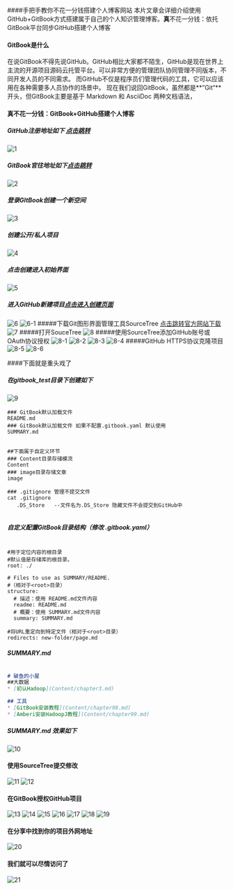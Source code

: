 ####手把手教你不花一分钱搭建个人博客网站
本片文章会详细介绍使用GitHub+GitBook方式搭建属于自己的个人知识管理博客。**真**不花一分钱：依托GitBook平台同步GitHub搭建个人博客
#### GitBook是什么
  在说GitBook不得先说GitHub。GitHub相比大家都不陌生，GitHub是现在世界上主流的开源项目源码云托管平台。可以非常方便的管理团队协同管理不同版本，不同开发人员的不同需求。
  而GitHub不仅是程序员们管理代码的工具，它可以应该用在各种需要多人员协作的场景中。
现在我们说回GitBook，虽然都是**”Git“**开头，但GitBook主要是基于 Markdown 和 AsciiDoc 两种文档语法，

#### 真不花一分钱：GitBook+GitHub搭建个人博客
##### GitHub注册地址如下 [点击跳转](https://github.com/join?ref_cta=Sign+up&ref_loc=header+logged+out&ref_page=%2F&source=header-home)
![1](../image/98/1.jpg)
##### GitBook官往地址如下[点击跳转](https://app.gitbook.com/join)
![2](../image/98/2.jpg)
##### 登录GItBook创建一个新空间
![3](../image/98/3.jpg)
##### 创建公开/私人项目
![4](../image/98/4.jpg)
##### 点击创建进入初始界面
![5](../image/98/5.jpg)
##### 进入GitHub新建项目[点击进入创建页面](https://github.com/new)
![6](../image/98/6.jpg)
![6-1](../image/98/6-1.jpg)
#####下载Git图形界面管理工具SourceTree [点击跳转官方网站下载](https://www.sourcetreeapp.com/)
![7](../image/98/7.jpg)
#####打开SouceTree
![8](../image/98/8.jpg)
#####使用SourceTree添加GitHub账号或OAuth协议授权
![8-1](../image/98/8-1.jpg)
![8-2](../image/98/8-2.jpg)
![8-3](../image/98/8-3.jpg)
![8-4](../image/98/8-4.jpg)
#####GitHub HTTPS协议克隆项目
![8-5](../image/98/8-5.jpg)
![8-6](../image/98/8-6.jpg)

####下面就是重头戏了
##### 在gitbook_test目录下创建如下
![9](../image/98/9.jpg)
```shell
### GitBook默认加载文件
README.md      
### GitBook默认加载文件 如果不配置.gitbook.yaml 默认使用
SUMMARY.md     


##下面属于自定义环节
### Content目录存储模流
Content
### image目录存储文章
image

### .gitignore 管理不提交文件
cat .gitignore  
   .DS_Store   --文件名为.DS_Store 隐藏文件不会提交到GitHub中
   

```

##### 自定义配置GitBook目录结构（修改 .gitbook.yaml）
```shell

#用于定位内容的根目录
#默认值是存储库的根目录。
root: ./
 
# Files to use as SUMMARY/README.
#（相对于<root>目录）
structure:
  # 描述：使用 README.md文件内容
  readme: README.md
  # 概要：使用 SUMMARY.md文件内容
  summary: SUMMARY.md
 
#将URL重定向到特定文件（相对于<root>目录）
redirects: new-folder/page.md
```
##### SUMMARY.md

```markdown

# 破鱼的小屋
##大数据
* [初认Hadoop](Content/chapter3.md)

## 工具
* [GitBook安装教程](Content/chapter98.md)
* [Amberi安装HadoopJ教程](Content/chapter99.md)

```
##### SUMMARY.md 效果如下
![10](../image/98/10.jpg)
#### 使用SourceTree提交修改
![11](../image/98/11.jpg)
![12](../image/98/12.jpg)
#### 在GitBook授权GitHub项目
![13](../image/98/13.jpg)
![14](../image/98/14.jpg)
![15](../image/98/15.jpg)
![16](../image/98/16.jpg)
![17](../image/98/17.jpg)
![18](../image/98/18.jpg)
![19](../image/98/19.jpg)
#### 在分享中找到你的项目外网地址
![20](../image/98/20.jpg)
#### 我们就可以尽情访问了
![21](../image/98/21.jpg)






